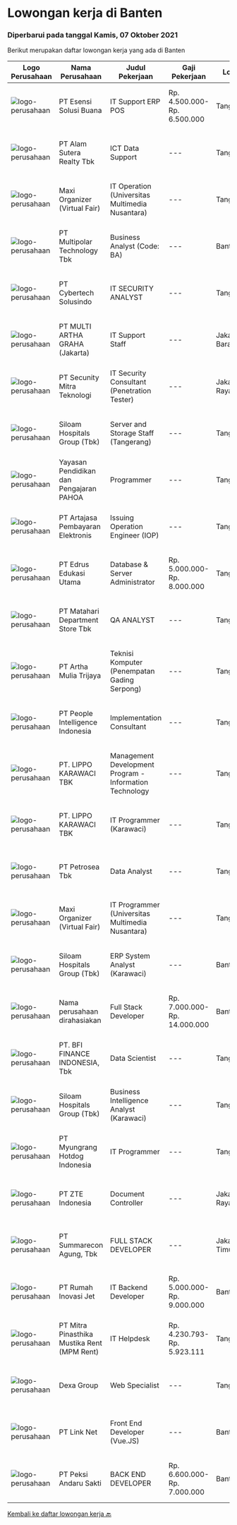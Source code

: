 
  # Lowongan kerja di Banten

  ### Diperbarui pada tanggal Kamis, 07 Oktober 2021

  Berikut merupakan daftar lowongan kerja yang ada di Banten

  |Logo Perusahaan | Nama Perusahaan | Judul Pekerjaan | Gaji Pekerjaan | Lokasi | Deskripsi | Tanggal diunggah | Pranala |
  | -------------- | --------------- | --------------- | --------- | --------- | -------------- | ------- | ----------- |
  |![logo-perusahaan](https://image-service-cdn.seek.com.au/19866fdb3ecde1a6d7b113fc0d24cc05b03f8447/ee4dce1061f3f616224767ad58cb2fc751b8d2dc)|PT Esensi Solusi Buana|IT Support ERP POS|Rp. 4.500.000-Rp. 6.500.000|Tangerang|Ada 3 Posisi yang kami butuhkan :Implementator Melakukan proses migrasi data POS Melakukan proses migrasi data ERP Melakukan setup dan implementasi...|Rabu, 06 Oktober 2021|https://www.jobstreet.co.id/id/job/it-support-erp-pos-3649798?token=0~00e68d6d-2e61-4780-97b1-a4f960359855&sectionRank=1&jobId=jobstreet-id-job-3649798|
|![logo-perusahaan](https://image-service-cdn.seek.com.au/e6be466e0b157cc844e718978656d76d2bfde77d/ee4dce1061f3f616224767ad58cb2fc751b8d2dc)|PT Alam Sutera Realty Tbk|ICT Data Support|---|Tangerang|KUALIFIKASI: Minimum pendidikan D3 jurusan apapun Memiliki pengalaman bekerja di bidang administrasi lebih disukai Memahami dan mahir menggunakan...|Rabu, 06 Oktober 2021|https://www.jobstreet.co.id/id/job/ict-data-support-3649617?token=0~00e68d6d-2e61-4780-97b1-a4f960359855&sectionRank=2&jobId=jobstreet-id-job-3649617|
|![logo-perusahaan](https://image-service-cdn.seek.com.au/b067e031fef8f19e5974349db7a066918b8286f3/ee4dce1061f3f616224767ad58cb2fc751b8d2dc)|Maxi Organizer (Virtual Fair)|IT Operation (Universitas Multimedia Nusantara)|---|Tangerang|Job Description:Responsible for supporting MDN business units in their daily IT operations and liaising with IT group services that have been...|Rabu, 06 Oktober 2021|https://www.jobstreet.co.id/id/job/it-operation-universitas-multimedia-nusantara-3650523?token=0~00e68d6d-2e61-4780-97b1-a4f960359855&sectionRank=3&jobId=jobstreet-id-job-3650523|
|![logo-perusahaan](https://image-service-cdn.seek.com.au/fac8ec91dcc0012b551a1f20f6d2707a1f7be282/ee4dce1061f3f616224767ad58cb2fc751b8d2dc)|PT Multipolar Technology Tbk|Business Analyst (Code: BA)|---|Banten|Develop data collection checklist including business process, existing software and application, and other requirements as well as ensure that all...|Rabu, 06 Oktober 2021|https://www.jobstreet.co.id/id/job/business-analyst-code%3A-ba-3650407?token=0~00e68d6d-2e61-4780-97b1-a4f960359855&sectionRank=4&jobId=jobstreet-id-job-3650407|
|![logo-perusahaan](https://image-service-cdn.seek.com.au/a31ff6a0a7f98cc9e6fec3c9ee03018db343280c/ee4dce1061f3f616224767ad58cb2fc751b8d2dc)|PT Cybertech Solusindo|IT SECURITY ANALYST|---|Tangerang|Persyaratan : S1 Teknik Informatika, IPK min. 2,75 Maksimal usia 30 tahun. Diutamakan memiliki pengetahuan akan IT Security Menguasai Sistem Operasi...|Rabu, 06 Oktober 2021|https://www.jobstreet.co.id/id/job/it-security-analyst-3650204?token=0~00e68d6d-2e61-4780-97b1-a4f960359855&sectionRank=5&jobId=jobstreet-id-job-3650204|
|![logo-perusahaan](https://image-service-cdn.seek.com.au/3cc831bde3b5b84a2c2245c7ce3d28c4aadf708b/ee4dce1061f3f616224767ad58cb2fc751b8d2dc)|PT MULTI ARTHA GRAHA (Jakarta)|IT Support Staff|---|Jakarta Barat|Kualifikasi : Usia maks 35 tahun Min S1 lulusan Teknik Informatika / Komputer Memiliki pengalaman kerja min 2 tahun di bidang IT Mengerti hardware...|Selasa, 05 Oktober 2021|https://www.jobstreet.co.id/id/job/it-support-staff-3648777?token=0~00e68d6d-2e61-4780-97b1-a4f960359855&sectionRank=6&jobId=jobstreet-id-job-3648777|
|![logo-perusahaan](https://image-service-cdn.seek.com.au/e1e2de93045541dd513817bdcbddc03acfd497c4/ee4dce1061f3f616224767ad58cb2fc751b8d2dc)|PT Secunity Mitra Teknologi|IT Security Consultant (Penetration Tester)|---|Jakarta Raya|Job Description: Delivery of penetration testing services to clients Support to project and engagement management to deliver high quality work ...|Rabu, 06 Oktober 2021|https://www.jobstreet.co.id/id/job/it-security-consultant-penetration-tester-3649402?token=0~00e68d6d-2e61-4780-97b1-a4f960359855&sectionRank=7&jobId=jobstreet-id-job-3649402|
|![logo-perusahaan](https://image-service-cdn.seek.com.au/345c1493afb46ede76c81b985551a9fc9c1945a3/ee4dce1061f3f616224767ad58cb2fc751b8d2dc)|Siloam Hospitals Group (Tbk)|Server and Storage Staff (Tangerang)|---|Tangerang|Job Descriptions: Designing and planing ICT infrastructure such as server, storage and virtualization Perform server and storage capacity planning and...|Rabu, 06 Oktober 2021|https://www.jobstreet.co.id/id/job/server-and-storage-staff-tangerang-3649558?token=0~00e68d6d-2e61-4780-97b1-a4f960359855&sectionRank=8&jobId=jobstreet-id-job-3649558|
|![logo-perusahaan](https://image-service-cdn.seek.com.au/505247c6f4867ee58ce25732ade777ad8ff366ad/ee4dce1061f3f616224767ad58cb2fc751b8d2dc)|Yayasan Pendidikan dan Pengajaran PAHOA|Programmer|---|Tangerang|Tugas dan Tanggung Jawab: Membuat aplikasi baru berbasis web menggunakan bahasa pemrogaman berbasis Reactjs dan Laravel.  Persyaratan dan Kualifikasi:...|Kamis, 07 Oktober 2021|https://www.jobstreet.co.id/id/job/programmer-3650547?token=0~00e68d6d-2e61-4780-97b1-a4f960359855&sectionRank=9&jobId=jobstreet-id-job-3650547|
|![logo-perusahaan](https://image-service-cdn.seek.com.au/55aded1287383eeeb6207d2664b4836add413aaf/ee4dce1061f3f616224767ad58cb2fc751b8d2dc)|PT Artajasa Pembayaran Elektronis|Issuing Operation Engineer (IOP)|---|Tangerang|Melaksanakan penyediaan informasi teknis terkait spesifikasi produk, perangkat produksi, migrasi dan sertifikasi produk Pelaksanaan support pasca...|Rabu, 06 Oktober 2021|https://www.jobstreet.co.id/id/job/issuing-operation-engineer-iop-3639758?token=0~00e68d6d-2e61-4780-97b1-a4f960359855&sectionRank=10&jobId=jobstreet-id-job-3639758|
|![logo-perusahaan](https://image-service-cdn.seek.com.au/a18346ae1a1465d468926974830df257b9f9c031/ee4dce1061f3f616224767ad58cb2fc751b8d2dc)|PT Edrus Edukasi Utama|Database & Server Administrator|Rp. 5.000.000-Rp. 8.000.000|Tangerang|Job Desc Bertanggung jawab melakukan administrasi dan manajemen database seperti melakukan instalasi, backup, recovery, security, dan troubleshooting....|Rabu, 06 Oktober 2021|https://www.jobstreet.co.id/id/job/database-server-administrator-3649268?token=0~00e68d6d-2e61-4780-97b1-a4f960359855&sectionRank=11&jobId=jobstreet-id-job-3649268|
|![logo-perusahaan](https://image-service-cdn.seek.com.au/62966460fa0b64bdd86b12be44ac76eff6d5c882/ee4dce1061f3f616224767ad58cb2fc751b8d2dc)|PT Matahari Department Store Tbk|QA ANALYST|---|Tangerang|Responsibilities: Review and analyze system specifications Collaborate with QA Engineers to develop effective strategies and test plans Execute test...|Selasa, 05 Oktober 2021|https://www.jobstreet.co.id/id/job/qa-analyst-3648204?token=0~00e68d6d-2e61-4780-97b1-a4f960359855&sectionRank=12&jobId=jobstreet-id-job-3648204|
|![logo-perusahaan](https://image-service-cdn.seek.com.au/2abf327a93a1e5299bef2229675477630a636588/ee4dce1061f3f616224767ad58cb2fc751b8d2dc)|PT Artha Mulia Trijaya|Teknisi Komputer (Penempatan Gading Serpong)|---|Tangerang|TEKNISI KOMPUTER (PENEMPATAN GADING SERPONG)Kualifikasi : Bertempat Tinggal Di Area Serpong / Tangerang Mengenal Area Serpong &amp; Tangerang...|Selasa, 05 Oktober 2021|https://www.jobstreet.co.id/id/job/teknisi-komputer-penempatan-gading-serpong-3648575?token=0~00e68d6d-2e61-4780-97b1-a4f960359855&sectionRank=13&jobId=jobstreet-id-job-3648575|
|![logo-perusahaan](https://image-service-cdn.seek.com.au/68775c75fe0a61f23a6a7fc12f2c2795dd12ebf9/ee4dce1061f3f616224767ad58cb2fc751b8d2dc)|PT People Intelligence Indonesia|Implementation Consultant|---|Tangerang|Requirement: Candidate must possess at least Bachelor's Degree in Computer Science/Information Technology or equivalent Required language(s): English,...|Selasa, 05 Oktober 2021|https://www.jobstreet.co.id/id/job/implementation-consultant-3648235?token=0~00e68d6d-2e61-4780-97b1-a4f960359855&sectionRank=14&jobId=jobstreet-id-job-3648235|
|![logo-perusahaan](https://image-service-cdn.seek.com.au/36d1f72dfe2eaecadca52d4fcd4d598e74393d61/ee4dce1061f3f616224767ad58cb2fc751b8d2dc)|PT. LIPPO KARAWACI TBK|Management Development Program - Information Technology|---|Tangerang|JOB REQUIREMENTS : Fresh graduates are encouraged to apply Bachelor or Master Degree in Information Technology Graduates from reputable universities...|Rabu, 06 Oktober 2021|https://www.jobstreet.co.id/id/job/management-development-program-information-technology-3649265?token=0~00e68d6d-2e61-4780-97b1-a4f960359855&sectionRank=15&jobId=jobstreet-id-job-3649265|
|![logo-perusahaan](https://image-service-cdn.seek.com.au/36d1f72dfe2eaecadca52d4fcd4d598e74393d61/ee4dce1061f3f616224767ad58cb2fc751b8d2dc)|PT. LIPPO KARAWACI TBK|IT Programmer (Karawaci)|---|Tangerang|JOB SCOPE:We are looking for a talented programmer to create secure and functional code. You may have to provide quality coding solutions both for...|Rabu, 06 Oktober 2021|https://www.jobstreet.co.id/id/job/it-programmer-karawaci-3650247?token=0~00e68d6d-2e61-4780-97b1-a4f960359855&sectionRank=16&jobId=jobstreet-id-job-3650247|
|![logo-perusahaan](https://image-service-cdn.seek.com.au/0e6e22aa6336720fabfaefebd1a7c0553ce66a2c/ee4dce1061f3f616224767ad58cb2fc751b8d2dc)|PT Petrosea Tbk|Data Analyst|---|Tangerang|Responsible for processing and interpreting data, ensuring overall quality of data, gathering  accountable and proven data sources from various 3rd...|Rabu, 06 Oktober 2021|https://www.jobstreet.co.id/id/job/data-analyst-3650480?token=0~00e68d6d-2e61-4780-97b1-a4f960359855&sectionRank=17&jobId=jobstreet-id-job-3650480|
|![logo-perusahaan](https://image-service-cdn.seek.com.au/b067e031fef8f19e5974349db7a066918b8286f3/ee4dce1061f3f616224767ad58cb2fc751b8d2dc)|Maxi Organizer (Virtual Fair)|IT Programmer (Universitas Multimedia Nusantara)|---|Tangerang|Job Description:Sebagai programmer yang akan diproyeksikan melakukan maintenance dan pengembangan pada aplikasi yang sudah live dan fokus pada...|Rabu, 06 Oktober 2021|https://www.jobstreet.co.id/id/job/it-programmer-universitas-multimedia-nusantara-3650519?token=0~00e68d6d-2e61-4780-97b1-a4f960359855&sectionRank=18&jobId=jobstreet-id-job-3650519|
|![logo-perusahaan](https://image-service-cdn.seek.com.au/345c1493afb46ede76c81b985551a9fc9c1945a3/ee4dce1061f3f616224767ad58cb2fc751b8d2dc)|Siloam Hospitals Group (Tbk)|ERP System Analyst (Karawaci)|---|Banten|Requirements:-S1 degree level from IT major -Knowledge of current ERP software and hardware-Experienced in digital communication between departments...|Rabu, 06 Oktober 2021|https://www.jobstreet.co.id/id/job/erp-system-analyst-karawaci-3650330?token=0~00e68d6d-2e61-4780-97b1-a4f960359855&sectionRank=19&jobId=jobstreet-id-job-3650330|
|![logo-perusahaan](https://us.123rf.com/450wm/pavelstasevich/pavelstasevich1811/pavelstasevich181101027/112815900-stock-vector-no-image-available-icon-flat-vector.jpg?ver=6)|Nama perusahaan dirahasiakan|Full Stack Developer|Rp. 7.000.000-Rp. 14.000.000|Banten|-Developing front end website architecture.-Designing user interactions on web pages.-Developing back end website applications.-Creating servers and...|Rabu, 06 Oktober 2021|https://www.jobstreet.co.id/id/job/full-stack-developer-3640095?token=0~00e68d6d-2e61-4780-97b1-a4f960359855&sectionRank=20&jobId=jobstreet-id-job-3640095|
|![logo-perusahaan](https://image-service-cdn.seek.com.au/a6cf0c9900691813db703a94c273f5c310cd3774/ee4dce1061f3f616224767ad58cb2fc751b8d2dc)|PT. BFI FINANCE INDONESIA, Tbk|Data Scientist|---|Tangerang|Summary Role  Applies expertise in machine learning, data mining, and information retrieval to design, prototype, and build next-gen advanced...|Rabu, 06 Oktober 2021|https://www.jobstreet.co.id/id/job/data-scientist-3649433?token=0~00e68d6d-2e61-4780-97b1-a4f960359855&sectionRank=21&jobId=jobstreet-id-job-3649433|
|![logo-perusahaan](https://image-service-cdn.seek.com.au/345c1493afb46ede76c81b985551a9fc9c1945a3/ee4dce1061f3f616224767ad58cb2fc751b8d2dc)|Siloam Hospitals Group (Tbk)|Business Intelligence Analyst (Karawaci)|---|Tangerang|The BI Analyst is primarily responsible for providing analytical support through business intelligence tools to address the end- user business needs....|Selasa, 05 Oktober 2021|https://www.jobstreet.co.id/id/job/business-intelligence-analyst-karawaci-3648505?token=0~00e68d6d-2e61-4780-97b1-a4f960359855&sectionRank=22&jobId=jobstreet-id-job-3648505|
|![logo-perusahaan](https://image-service-cdn.seek.com.au/85948b20867664c446c8b01663ff2c02fde674b4/ee4dce1061f3f616224767ad58cb2fc751b8d2dc)|PT Myungrang Hotdog Indonesia|IT Programmer|---|Tangerang|Responsibilities:•	Coding and debugging to perform specific tasks related to organizational goals•	Collaborate with other departments to understand...|Selasa, 05 Oktober 2021|https://www.jobstreet.co.id/id/job/it-programmer-3633516?token=0~00e68d6d-2e61-4780-97b1-a4f960359855&sectionRank=23&jobId=jobstreet-id-job-3633516|
|![logo-perusahaan](https://image-service-cdn.seek.com.au/f5189c66fef17a930fd7753710de6fb7dee8a95c/ee4dce1061f3f616224767ad58cb2fc751b8d2dc)|PT ZTE Indonesia|Document Controller|---|Jakarta Raya|Requirement Bachelor's degree in Management/Communication/Engineering 1 - 2 years of experience in the same role would be preferable (Fresh Graduates...|Selasa, 05 Oktober 2021|https://www.jobstreet.co.id/id/job/document-controller-3648637?token=0~00e68d6d-2e61-4780-97b1-a4f960359855&sectionRank=24&jobId=jobstreet-id-job-3648637|
|![logo-perusahaan](https://image-service-cdn.seek.com.au/b982c3dab340b1392a48b061f4e441148c1df8a9/ee4dce1061f3f616224767ad58cb2fc751b8d2dc)|PT Summarecon Agung, Tbk|FULL STACK DEVELOPER|---|Jakarta Timur|Developing back end website applications. Creating servers and databases for functionality. Ensuring cross-platform optimization for mobile phones....|Rabu, 06 Oktober 2021|https://www.jobstreet.co.id/id/job/full-stack-developer-3639508?token=0~00e68d6d-2e61-4780-97b1-a4f960359855&sectionRank=25&jobId=jobstreet-id-job-3639508|
|![logo-perusahaan](https://image-service-cdn.seek.com.au/8a9ce2dec73915a71ce8ad3640bbd9740137ec3b/ee4dce1061f3f616224767ad58cb2fc751b8d2dc)|PT Rumah Inovasi Jet|IT Backend Developer|Rp. 5.000.000-Rp. 9.000.000|Banten|Tugas dan Tanggung Jawab: Merancang dan membangun sistem backend, service, dan API yang aman, stabil, dan optimal Merancang dan membangun database...|Rabu, 06 Oktober 2021|https://www.jobstreet.co.id/id/job/it-backend-developer-3639973?token=0~00e68d6d-2e61-4780-97b1-a4f960359855&sectionRank=26&jobId=jobstreet-id-job-3639973|
|![logo-perusahaan](https://image-service-cdn.seek.com.au/7e4f9597404d5a71dbde903a9380d6f52a00a84b/ee4dce1061f3f616224767ad58cb2fc751b8d2dc)|PT Mitra Pinasthika Mustika Rent (MPM Rent)|IT Helpdesk|Rp. 4.230.793-Rp. 5.923.111|Tangerang|Deskripsi Pekerjaan Melakukan respon terhadap request dan insiden yang masuk lewat telpon, System IT Ticket dan Email Melakukan eskalasi terhadap...|Senin, 04 Oktober 2021|https://www.jobstreet.co.id/id/job/it-helpdesk-3646755?token=0~00e68d6d-2e61-4780-97b1-a4f960359855&sectionRank=27&jobId=jobstreet-id-job-3646755|
|![logo-perusahaan](https://image-service-cdn.seek.com.au/70c692c97b3e866b07175ebf4ea7815cbb68510a/ee4dce1061f3f616224767ad58cb2fc751b8d2dc)|Dexa Group|Web Specialist|---|Tangerang|Job Responsibilites: Deciding standard style and theme concept Doing usability testing to ensure all page elements are present and functional...|Selasa, 05 Oktober 2021|https://www.jobstreet.co.id/id/job/web-specialist-3647752?token=0~00e68d6d-2e61-4780-97b1-a4f960359855&sectionRank=28&jobId=jobstreet-id-job-3647752|
|![logo-perusahaan](https://image-service-cdn.seek.com.au/641f84b4e1f639f1547cc07f9d8016bcb6803b32/ee4dce1061f3f616224767ad58cb2fc751b8d2dc)|PT Link Net|Front End Developer (Vue.JS)|---|Banten|Build a functioning and smooth front-end web application that interacts with RESTful API services Write well designed, testable, efficient code by...|Rabu, 06 Oktober 2021|https://www.jobstreet.co.id/id/job/front-end-developer-vue-js-3639601?token=0~00e68d6d-2e61-4780-97b1-a4f960359855&sectionRank=29&jobId=jobstreet-id-job-3639601|
|![logo-perusahaan](https://image-service-cdn.seek.com.au/b1b9dc56cca4b138ed6392e15f014974b4fb7671/ee4dce1061f3f616224767ad58cb2fc751b8d2dc)|PT Peksi Andaru Sakti|BACK END DEVELOPER|Rp. 6.600.000-Rp. 7.000.000|Banten|Kualifikasi : Pendidikan : Diploma, Gelar Sarjana di Teknik (Komputer/Telekomunikasi), Ilmu Komputer/Teknologi Informasi, Seni/Desain/Multimedia...|Rabu, 06 Oktober 2021|https://www.jobstreet.co.id/id/job/back-end-developer-3639865?token=0~00e68d6d-2e61-4780-97b1-a4f960359855&sectionRank=30&jobId=jobstreet-id-job-3639865|


  [Kembali ke daftar lowongan kerja 🔙](../README.md#daftar-lowongan-kerja)
  